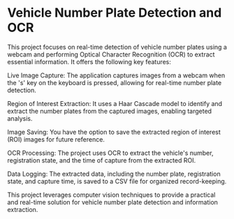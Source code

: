 
# Vehicle Number Plate Detection and OCR
This project focuses on real-time detection of vehicle number plates using a webcam and performing Optical Character Recognition (OCR) to extract essential information. It offers the following key features:

Live Image Capture: The application captures images from a webcam when the 's' key on the keyboard is pressed, allowing for real-time number plate detection.

Region of Interest Extraction: It uses a Haar Cascade model to identify and extract the number plates from the captured images, enabling targeted analysis.

Image Saving: You have the option to save the extracted region of interest (ROI) images for future reference.

OCR Processing: The project uses OCR to extract the vehicle's number, registration state, and the time of capture from the extracted ROI.

Data Logging: The extracted data, including the number plate, registration state, and capture time, is saved to a CSV file for organized record-keeping.

This project leverages computer vision techniques to provide a practical and real-time solution for vehicle number plate detection and information extraction.
